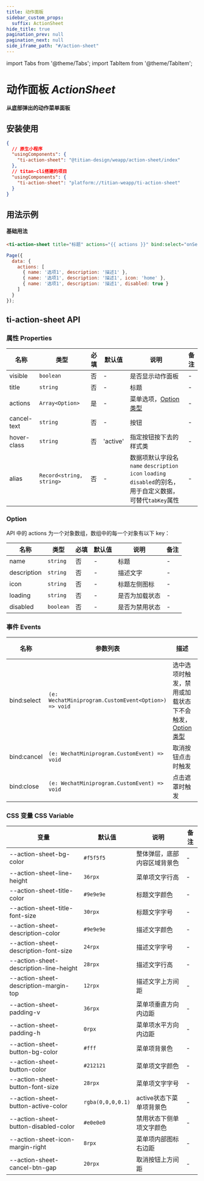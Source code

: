 ```yaml
---
title: 动作面板
sidebar_custom_props:
  suffix: ActionSheet
hide_title: true
pagination_prev: null
pagination_next: null
side_iframe_path: "#/action-sheet"
---
```


import Tabs from '@theme/Tabs';
import TabItem from '@theme/TabItem';

# 动作面板 _ActionSheet_
**从底部弹出的动作菜单面板**

## 安装使用
```json showLineNumbers
{
  // 原生小程序
  "usingComponents": {
    "ti-action-sheet": "@titian-design/weapp/action-sheet/index"
  },
  // titan-cli搭建的项目
  "usingComponents": {
    "ti-action-sheet": "platform://titian-weapp/ti-action-sheet"
  }
}
```

## 用法示例

#### 基础用法
<Tabs>
<TabItem value="html" label="index.wxml">

```html showLineNumbers
<ti-action-sheet title="标题" actions="{{ actions }}" bind:select="onSelect" bind:cancel="onCancel" />
```
</TabItem>
<TabItem value="js" label="index.js">

```js showLineNumbers
Page({
  data: {
    actions: [
      { name: '选项1', description: '描述1' },
      { name: '选项1', description: '描述1', icon: 'home' },
      { name: '选项1', description: '描述1', disabled: true }
    ]
  }
});
```
</TabItem>
</Tabs>

## ti-action-sheet API
### 属性 **Properties**

| 名称       | 类型            | 必填 | 默认值   | 说明                   | 备注 |
| ---------- | --------------- | ---- | -------- | ---------------------- | ---- |
| visible    | `boolean`       | 否   | -        | 是否显示动作面板       | -    |
| title      | `string`        | 否   | -        | 标题                   | -    |
| actions    | `Array<Option>` | 是   | -        | 菜单选项，[Option类型](#option)               | -    |
| cancel-text | `string`        | 否   | -        | 按钮                   | -    |
| hover-class | `string`        | 否   | 'active' | 指定按钮按下去的样式类 | -    |
| alias         | `Record<string, string>`             | 否   | -      | 数据项默认字段名`name` `description` `icon` `loading` `disabled`的别名，用于自定义数据，可替代`tabKey`属性 | -    |

### Option

API 中的 actions 为一个对象数组，数组中的每一个对象有以下 key：

| 名称        | 类型      | 必填 | 默认值 | 说明           | 备注 |
| ----------- | --------- | ---- | ------ | -------------- | ---- |
| name        | `string`  | 否   | -      | 标题           | -    |
| description | `string`  | 否   | -      | 描述文字       | -    |
| icon        | `string`  | 否   | -      | 标题左侧图标   | -    |
| loading     | `string`  | 否   | -      | 是否为加载状态 | -    |
| disabled    | `boolean` | 否   | -      | 是否为禁用状态 | -    |

### 事件 **Events**

| 名称     | 参数列表                        | 描述                                     | 备注 |
| -------- | ------------------------------- | ---------------------------------------- | ---- |
| bind:select | `(e: WechatMiniprogram.CustomEvent<Option>) => void` | 选中选项时触发，禁用或加载状态下不会触发，[Option类型](#option) | -    |
| bind:cancel | `(e: WechatMiniprogram.CustomEvent) => void`            | 取消按钮点击时触发                       | -    |
| bind:close  | `(e: WechatMiniprogram.CustomEvent) => void`            | 点击遮罩时触发                           | -    |

### CSS 变量 **CSS Variable**
| 变量                                   | 默认值            | 说明                         | 备注 |
| -------------------------------------- | ----------------- | ---------------------------- | ---- |
| --action-sheet-bg-color                | `#f5f5f5`         | 整体弹层，底部内容区域背景色 | - |
| --action-sheet-line-height             | `36rpx`            | 菜单项文字行高               | - |
| --action-sheet-title-color             | `#9e9e9e`         | 标题文字颜色                 | - |
| --action-sheet-title-font-size         | `30rpx`            | 标题文字字号                 | - |
| --action-sheet-description-color       | `#9e9e9e`         | 描述文字颜色                 | - |
| --action-sheet-description-font-size   | `24rpx`            | 描述文字字号                 | - |
| --action-sheet-description-line-height | `28rpx`            | 描述文字行高                 | - |
| --action-sheet-description-margin-top  | `12rpx`            | 描述文字上方间距             | - |
| --action-sheet-padding-v               | `36rpx`            | 菜单项垂直方向内边距         | - |
| --action-sheet-padding-h               | `0rpx`             | 菜单项水平方向内边距         | - |
| --action-sheet-button-bg-color         | `#fff`            | 菜单项背景色                 | - |
| --action-sheet-button-color            | `#212121`         | 菜单项文字颜色               | - |
| --action-sheet-button-font-size        | `28rpx`            | 菜单项文字字号               | - |
| --action-sheet-button-active-color     | `rgba(0,0,0,0.1)` | active状态下菜单项背景色     | - |
| --action-sheet-button-disabled-color   | `#e0e0e0`         | 禁用状态下侧单项文字颜色     | - |
| --action-sheet-icon-margin-right       | `8rpx`             | 菜单项内部图标右边距         | - |
| --action-sheet-cancel-btn-gap          | `20rpx`            | 取消按钮上方间距             | - |
